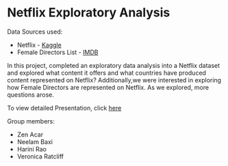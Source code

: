 # Netflix Exploratory Analysis

Data Sources used:
* Netflix - [Kaggle](https://www.kaggle.com/shivamb/netflix-shows)
* Female Directors List - [IMDB](https://www.imdb.com/list/ls027192075/)

In this project, completed an exploratory data analysis into a Netflix dataset and explored what content it offers and what countries have produced content represented on Netflix? Additionally,we were interested in exploring how Female Directors are represented on Netflix. As we explored, more questions arose. 

To view detailed Presentation, click [here](https://docs.google.com/presentation/d/1cJbHs0ffUhx2v_p_FJ9vDZBstneIyndr-f-gBSpr3SM/edit#slide=id.p)


Group members: 
* Zen Acar
* Neelam Baxi
* Harini Rao
* Veronica Ratcliff


